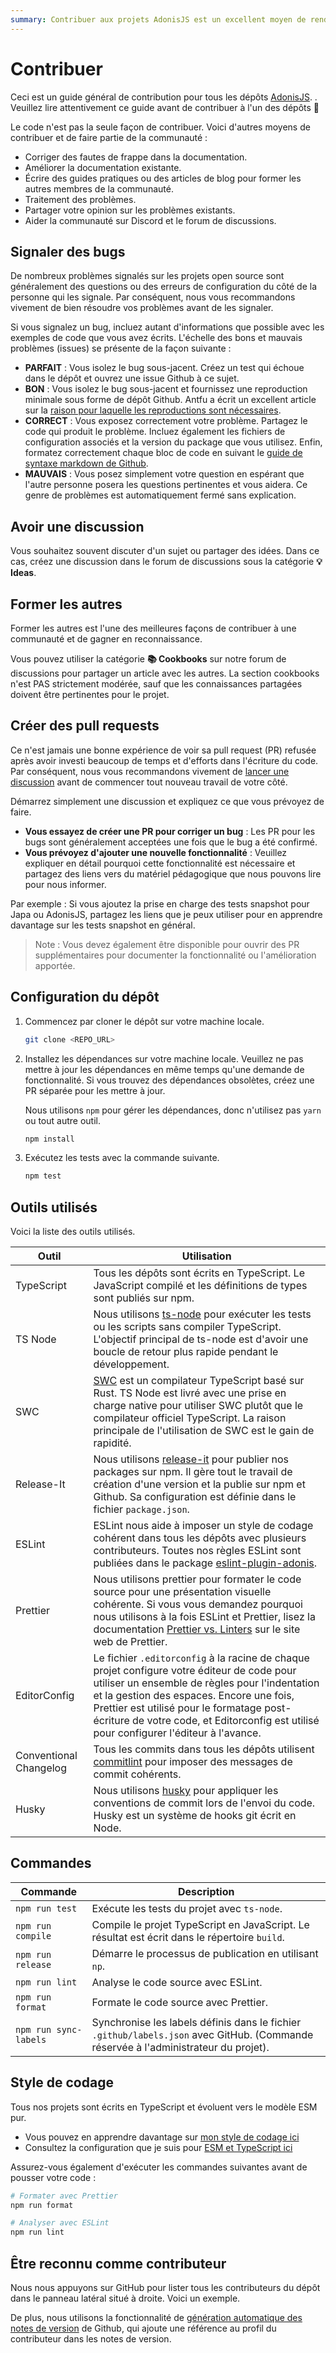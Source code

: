 ```yaml
---
summary: Contribuer aux projets AdonisJS est un excellent moyen de rendre service à la communauté. Ce guide fournit une vue d'ensemble de la manière dont vous pouvez contribuer à un projet AdonisJS.
---
```


# Contribuer

Ceci est un guide général de contribution pour tous les dépôts [AdonisJS](https://github.com/adonisjs). . Veuillez lire attentivement ce guide avant de contribuer à l'un des dépôts 🙏

Le code n'est pas la seule façon de contribuer. Voici d'autres moyens de contribuer et de faire partie de la communauté :

- Corriger des fautes de frappe dans la documentation.
- Améliorer la documentation existante.
- Écrire des guides pratiques ou des articles de blog pour former les autres membres de la communauté.
- Traitement des problèmes.
- Partager votre opinion sur les problèmes existants.
- Aider la communauté sur Discord et le forum de discussions.

## Signaler des bugs

De nombreux problèmes signalés sur les projets open source sont généralement des questions ou des erreurs de configuration du côté de la personne qui les signale. Par conséquent, nous vous recommandons vivement de bien résoudre vos problèmes avant de les signaler.

Si vous signalez un bug, incluez autant d'informations que possible avec les exemples de code que vous avez écrits. L'échelle des bons et mauvais problèmes (issues) se présente de la façon suivante :

- **PARFAIT** : Vous isolez le bug sous-jacent. Créez un test qui échoue dans le dépôt et ouvrez une issue Github à ce sujet.
- **BON** : Vous isolez le bug sous-jacent et fournissez une reproduction minimale sous forme de dépôt Github. Antfu a écrit un excellent article sur la [raison pour laquelle les reproductions sont nécessaires](https://antfu.me/posts/why-reproductions-are-required).
- **CORRECT** : Vous exposez correctement votre problème. Partagez le code qui produit le problème. Incluez également les fichiers de configuration associés et la version du package que vous utilisez.
Enfin, formatez correctement chaque bloc de code en suivant le [guide de syntaxe markdown de Github](https://docs.github.com/en/get-started/writing-on-github/getting-started-with-writing-and-formatting-on-github/basic-writing-and-formatting-syntax).
- **MAUVAIS** : Vous posez simplement votre question en espérant que l'autre personne posera les questions pertinentes et vous aidera. Ce genre de problèmes est automatiquement fermé sans explication.

## Avoir une discussion

Vous souhaitez souvent discuter d'un sujet ou partager des idées. Dans ce cas, créez une discussion dans le forum de discussions sous la catégorie **💡Ideas**.

## Former les autres

Former les autres est l'une des meilleures façons de contribuer à une communauté et de gagner en reconnaissance.

Vous pouvez utiliser la catégorie **📚 Cookbooks** sur notre forum de discussions pour partager un article avec les autres. La section cookbooks n'est PAS strictement modérée, sauf que les connaissances partagées doivent être pertinentes pour le projet.

## Créer des pull requests

Ce n'est jamais une bonne expérience de voir sa pull request (PR) refusée après avoir investi beaucoup de temps et d'efforts dans l'écriture du code. Par conséquent, nous vous recommandons vivement de [lancer une discussion](https://github.com/orgs/adonisjs/discussions) avant de commencer tout nouveau travail de votre côté.

Démarrez simplement une discussion et expliquez ce que vous prévoyez de faire.

- **Vous essayez de créer une PR pour corriger un bug** : Les PR pour les bugs sont généralement acceptées une fois que le bug a été confirmé.
- **Vous prévoyez d'ajouter une nouvelle fonctionnalité** : Veuillez expliquer en détail pourquoi cette fonctionnalité est nécessaire et partagez des liens vers du matériel pédagogique que nous pouvons lire pour nous informer.

Par exemple : Si vous ajoutez la prise en charge des tests snapshot pour Japa ou AdonisJS, partagez les liens que je peux utiliser pour en apprendre davantage sur les tests snapshot en général.

> Note : Vous devez également être disponible pour ouvrir des PR supplémentaires pour documenter la fonctionnalité ou l'amélioration apportée.

## Configuration du dépôt

1. Commencez par cloner le dépôt sur votre machine locale.

    ```sh
    git clone <REPO_URL>
    ```

2. Installez les dépendances sur votre machine locale. Veuillez ne pas mettre à jour les dépendances en même temps qu'une demande de fonctionnalité. Si vous trouvez des dépendances obsolètes, créez une PR séparée pour les mettre à jour.

   Nous utilisons `npm` pour gérer les dépendances, donc n'utilisez pas `yarn` ou tout autre outil.

    ```sh
    npm install
    ```

3. Exécutez les tests avec la commande suivante.

    ```sh
    npm test
    ```

## Outils utilisés

Voici la liste des outils utilisés.

| Outil                   | Utilisation                                                                                                                                                                                                                                                                  |
|------------------------|------------------------------------------------------------------------------------------------------------------------------------------------------------------------------------------------------------------------------------------------------------------------|
| TypeScript             | Tous les dépôts sont écrits en TypeScript. Le JavaScript compilé et les définitions de types sont publiés sur npm.                                                                                                                                                     |
| TS Node                | Nous utilisons [ts-node](https://typestrong.org/ts-node/) pour exécuter les tests ou les scripts sans compiler TypeScript. L'objectif principal de ts-node est d'avoir une boucle de retour plus rapide pendant le développement.                                                                                  |
| SWC                    | [SWC](https://swc.rs/) est un compilateur TypeScript basé sur Rust. TS Node est livré avec une prise en charge native pour utiliser SWC plutôt que le compilateur officiel TypeScript. La raison principale de l'utilisation de SWC est le gain de rapidité.                                                               |
| Release-It             | Nous utilisons [release-it](https://github.com/release-it/release-it) pour publier nos packages sur npm. Il gère tout le travail de création d'une version et la publie sur npm et Github. Sa configuration est définie dans le fichier `package.json`.                            |
| ESLint                 | ESLint nous aide à imposer un style de codage cohérent dans tous les dépôts avec plusieurs contributeurs. Toutes nos règles ESLint sont publiées dans le package [eslint-plugin-adonis](https://github.com/adonisjs-community/eslint-plugin-adonis).                            |
| Prettier               | Nous utilisons prettier pour formater le code source pour une présentation visuelle cohérente. Si vous vous demandez pourquoi nous utilisons à la fois ESLint et Prettier, lisez la documentation [Prettier vs. Linters](https://prettier.io/docs/en/comparison.html) sur le site web de Prettier.           |
| EditorConfig           | Le fichier `.editorconfig` à la racine de chaque projet configure votre éditeur de code pour utiliser un ensemble de règles pour l'indentation et la gestion des espaces. Encore une fois, Prettier est utilisé pour le formatage post-écriture de votre code, et Editorconfig est utilisé pour configurer l'éditeur à l'avance. |
| Conventional Changelog | Tous les commits dans tous les dépôts utilisent [commitlint](https://github.com/conventional-changelog/commitlint/#what-is-commitlint) pour imposer des messages de commit cohérents.                                                                                             |
| Husky                  | Nous utilisons [husky](https://typicode.github.io/husky/#/) pour appliquer les conventions de commit lors de l'envoi du code. Husky est un système de hooks git écrit en Node.                                                                                                                |

## Commandes

| Commande | Description |
|-------|--------|
| `npm run test` | Exécute les tests du projet avec `ts-node`. |
| `npm run compile` | Compile le projet TypeScript en JavaScript. Le résultat est écrit dans le répertoire `build`. |
| `npm run release` | Démarre le processus de publication en utilisant `np`. |
| `npm run lint` | Analyse le code source avec ESLint. |
| `npm run format` | Formate le code source avec Prettier. | 
| `npm run sync-labels` | Synchronise les labels définis dans le fichier `.github/labels.json` avec GitHub. (Commande réservée à l'administrateur du projet). |

## Style de codage

Tous nos projets sont écrits en TypeScript et évoluent vers le modèle ESM pur.

- Vous pouvez en apprendre davantage sur [mon style de codage ici](https://github.com/thetutlage/meta/discussions/3)
- Consultez la configuration que je suis pour [ESM et TypeScript ici](https://github.com/thetutlage/meta/discussions/2)

Assurez-vous également d'exécuter les commandes suivantes avant de pousser votre code :

```sh
# Formater avec Prettier
npm run format

# Analyser avec ESLint
npm run lint
```

## Être reconnu comme contributeur

Nous nous appuyons sur GitHub pour lister tous les contributeurs du dépôt dans le panneau latéral situé à droite. Voici un exemple.

De plus, nous utilisons la fonctionnalité de [génération automatique des notes de version](https://docs.github.com/en/repositories/releasing-projects-on-github/automatically-generated-release-notes#about-automatically-generated-release-notes) de Github, qui ajoute une référence au profil du contributeur dans les notes de version.
